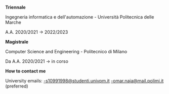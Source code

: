 **Triennale**

Ingegneria informatica e dell'automazione - Università Politecnica delle Marche

A.A. 2020/2021 -> 2022/2023


**Magistrale**

Computer Science and Engineering - Politecnico di Milano

Da A.A. 2020/2021 -> in corso

**How to contact me**

University emails:
-s10991998@studenti.univpm.it
-omar.naja@mail.polimi.it (preferred)
